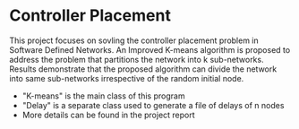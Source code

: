 # Controller Placement
  This project focuses on sovling the controller placement problem in Software Defined Networks. An Improved K-means algorithm is proposed to address the problem that partitions the network into k sub-networks. Results demonstrate that the proposed algorithm can divide the network into same sub-networks irrespective of the random initial node.

- "K-means" is the main class of this program
- "Delay" is a separate class used to generate a file of delays of n nodes
- More details can be found in the project report
